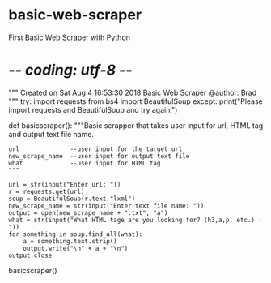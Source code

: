 # basic-web-scraper
First Basic Web Scraper with Python
# -*- coding: utf-8 -*-
"""
Created on Sat Aug  4 16:53:30 2018
Basic Web Scraper
@author: Brad
"""
try:
    import requests
    from bs4 import BeautifulSoup
except:
    print("Please import requests and BeautifulSoup and try again.")
    
def basicscraper():
    """Basic scrapper that takes user input for url, HTML tag and output text file name.
    
    url              --user input for the target url
    new_scrape_name  --user input for output text file
    what             --user input for HTML tag    
    """
    
    url = str(input("Enter url: "))
    r = requests.get(url)
    soup = BeautifulSoup(r.text,"lxml")
    new_scrape_name = str(input("Enter text file name: "))
    output = open(new_scrape_name + ".txt", "a")
    what = str(input("What HTML tage are you looking for? (h3,a,p, etc.) : "))
    for something in soup.find_all(what):
        a = something.text.strip()
        output.write("\n" + a + "\n")
    output.close

basicscraper()
